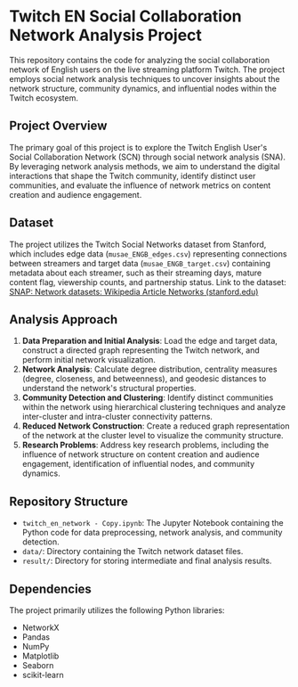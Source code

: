 # Twitch EN Social Collaboration Network Analysis Project

This repository contains the code for analyzing the social collaboration network of English users on the live streaming platform Twitch. The project employs social network analysis techniques to uncover insights about the network structure, community dynamics, and influential nodes within the Twitch ecosystem.

## Project Overview

The primary goal of this project is to explore the Twitch English User's Social Collaboration Network (SCN) through social network analysis (SNA). By leveraging network analysis methods, we aim to understand the digital interactions that shape the Twitch community, identify distinct user communities, and evaluate the influence of network metrics on content creation and audience engagement. 

## Dataset

The project utilizes the Twitch Social Networks dataset from Stanford, which includes edge data (`musae_ENGB_edges.csv`) representing connections between streamers and target data (`musae_ENGB_target.csv`) containing metadata about each streamer, such as their streaming days, mature content flag, viewership counts, and partnership status.
Link to the dataset: [SNAP: Network datasets: Wikipedia Article Networks (stanford.edu)](https://snap.stanford.edu/data/twitch-social-networks.html)

## Analysis Approach

1. **Data Preparation and Initial Analysis**: Load the edge and target data, construct a directed graph representing the Twitch network, and perform initial network visualization.
2. **Network Analysis**: Calculate degree distribution, centrality measures (degree, closeness, and betweenness), and geodesic distances to understand the network's structural properties.
3. **Community Detection and Clustering**: Identify distinct communities within the network using hierarchical clustering techniques and analyze inter-cluster and intra-cluster connectivity patterns.
4. **Reduced Network Construction**: Create a reduced graph representation of the network at the cluster level to visualize the community structure.
5. **Research Problems**: Address key research problems, including the influence of network structure on content creation and audience engagement, identification of influential nodes, and community dynamics.

## Repository Structure

- `twitch_en_network - Copy.ipynb`: The Jupyter Notebook containing the Python code for data preprocessing, network analysis, and community detection.
- `data/`: Directory containing the Twitch network dataset files.
- `result/`: Directory for storing intermediate and final analysis results.

## Dependencies

The project primarily utilizes the following Python libraries:

- NetworkX
- Pandas
- NumPy
- Matplotlib
- Seaborn
- scikit-learn
